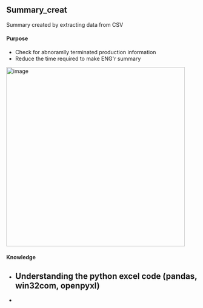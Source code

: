 
## Summary_creat
Summary created by extracting data from CSV

#### Purpose
- Check for abnoramlly terminated production information
- Reduce the time required to make ENG'r summary 
<img width="471" alt="image" src="https://github.com/JeonHR/Summary_creat/assets/140233882/723f4a22-a00d-4228-b2a9-ac2a5fdaa1e0">

#### Knowledge
- Understanding the python excel code (pandas, win32com, openpyxl)
  - 
-
